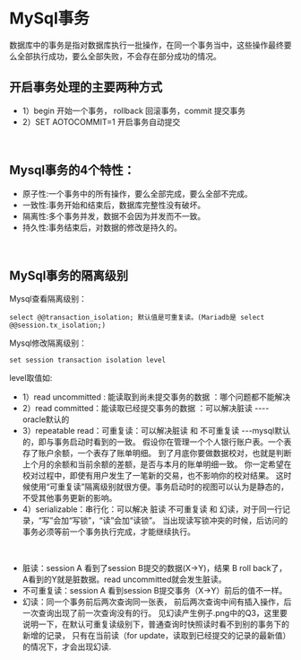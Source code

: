 # MySql事务
数据库中的事务是指对数据库执行一批操作，在同一个事务当中，这些操作最终要么全部执行成功，要么全部失败，不会存在部分成功的情况。

## 开启事务处理的主要两种方式
- 1）begin 开始一个事务， rollback 回滚事务，commit 提交事务
- 2）SET AOTOCOMMIT=1 开启事务自动提交

<br>

## Mysql事务的4个特性：
- 原子性:一个事务中的所有操作，要么全部完成，要么全部不完成。
- 一致性:事务开始和结束后，数据库完整性没有破坏。
- 隔离性:多个事务并发，数据不会因为并发而不一致。
- 持久性:事务结束后，对数据的修改是持久的。

<br>

## MySql事务的隔离级别
Mysql查看隔离级别： 
```
select @@transaction_isolation; 默认值是可重复读。(Mariadb是 select @@session.tx_isolation;)
```
Mysql修改隔离级别： 
```
set session transaction isolation level
```
level取值如:
- 1）read uncommitted : 能读取到尚未提交事务的数据 ：哪个问题都不能解决
- 2）read committed：能读取已经提交事务的数据 ：可以解决脏读 ---- oracle默认的
- 3）repeatable read：可重复读：可以解决脏读 和 不可重复读 ---mysql默认的，即与事务启动时看到的一致。
假设你在管理一个个人银行账户表。一个表存了账户余额，一个表存了账单明细。
到了月底你要做数据校对，也就是判断上个月的余额和当前余额的差额，是否与本月的账单明细一致。
你一定希望在校对过程中，即使有用户发生了一笔新的交易，也不影响你的校对结果。
这时候使用“可重复读”隔离级别就很方便。事务启动时的视图可以认为是静态的，不受其他事务更新的影响。
- 4）serializable：串行化：可以解决 脏读 不可重复读 和 幻读，对于同一行记录，“写”会加“写锁”，“读”会加“读锁”。
当出现读写锁冲突的时候，后访问的事务必须等前一个事务执行完成，才能继续执行。

<br>

- 脏读：session A 看到了session B提交的数据(X->Y)，结果 B roll back了， A看到的Y就是脏数据。read uncommitted就会发生脏读。
- 不可重复读：session A 看到session B提交事务（X->Y）前后的值不一样。
- 幻读：同一个事务前后两次查询同一张表， 前后两次查询中间有插入操作，后一次查询出现了前一次查询没有的行。
见幻读产生例子.png中的Q3，这里要说明一下，在默认可重复读级别下，普通查询时快照读时看不到别的事务下的新增的记录，
只有在当前读（for update，读取到已经提交的记录的最新值）的情况下，才会出现幻读.